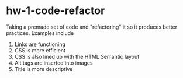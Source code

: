 # hw-1-code-refactor

Taking a premade set of code and "refactoring" it so it produces better practices.
Examples include 
1. Links are functioning
2. CSS is more efficient
3. CSS is also lined up with the HTML Semantic layout
4. Alt tags are inserted into images
5. Title is more descriptive
